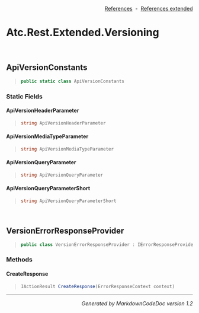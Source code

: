 <div style='text-align: right'>

[References](Index.md)&nbsp;&nbsp;-&nbsp;&nbsp;[References extended](IndexExtended.md)
</div>

# Atc.Rest.Extended.Versioning

<br />

## ApiVersionConstants

>```csharp
>public static class ApiVersionConstants
>```

### Static Fields

#### ApiVersionHeaderParameter
>```csharp
>string ApiVersionHeaderParameter
>```
#### ApiVersionMediaTypeParameter
>```csharp
>string ApiVersionMediaTypeParameter
>```
#### ApiVersionQueryParameter
>```csharp
>string ApiVersionQueryParameter
>```
#### ApiVersionQueryParameterShort
>```csharp
>string ApiVersionQueryParameterShort
>```

<br />

## VersionErrorResponseProvider

>```csharp
>public class VersionErrorResponseProvider : IErrorResponseProvider
>```

### Methods

#### CreateResponse
>```csharp
>IActionResult CreateResponse(ErrorResponseContext context)
>```
<hr /><div style='text-align: right'><i>Generated by MarkdownCodeDoc version 1.2</i></div>
